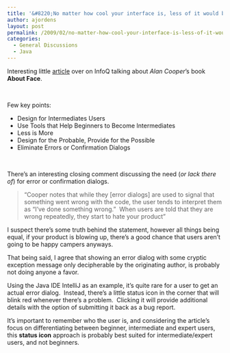 ```yaml
---
title: '&#8220;No matter how cool your interface is, less of it would be better.&#8221;'
author: ajordens
layout: post
permalink: /2009/02/no-matter-how-cool-your-interface-is-less-of-it-would-be-better/
categories:
  - General Discussions
  - Java
---
```

Interesting little [article][1] over on InfoQ talking about *Alan Cooper*’s book **About Face**.

&#160;

Few key points:

  * Design for Intermediates Users
  * Use Tools that Help Beginners to Become Intermediates
  * Less is More
  * Design for the Probable, Provide for the Possible
  * Eliminate Errors or Confirmation Dialogs

&#160;

There’s an interesting closing comment discussing the need (*or lack there of*) for error or confirmation dialogs.&#160; 

> “Cooper notes that while they [error dialogs] are used to signal that something went wrong with the code, the user tends to interpret them as “I’ve done something wrong.”&#160; When users are told that they are wrong repeatedly, they start to hate your product”

<font face="Trebuchet MS" color="#888888"></font>I suspect there’s some truth behind the statement, however all things being equal, if your product is blowing up, there’s a good chance that users aren’t going to be happy campers anyways.

That being said, I agree that showing an error dialog with some cryptic exception message only decipherable by the originating author, is probably not doing anyone a favor.&#160;&#160; 

Using the Java IDE IntelliJ as an example, it’s quite rare for a user to get an actual error dialog.&#160; Instead, there’s a little status icon in the corner that will blink red whenever there’s a problem.&#160; Clicking it will provide additional details with the option of submitting it back as a bug report.&#160; 

It’s important to remember who the user is, and considering the article’s focus on differentiating between beginner, intermediate and expert users, this **status icon** approach is probably best suited for intermediate/expert users, and not beginners.&#160;

 [1]: http://www.infoq.com/articles/UI-Principles-Naysawn-Naderi